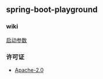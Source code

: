 ## spring-boot-playground

### wiki

[启动参数](./wiki/本程序启动参数.md)

### 许可证

* [Apache-2.0](.github/LICENSE.txt)
